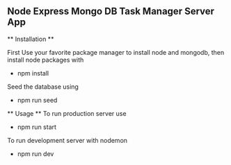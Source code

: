 ## Node Express Mongo DB Task Manager Server App

** Installation **

First Use your favorite package manager to install node and mongodb, then install node packages with

- npm install

Seed the database using

- npm run seed

** Usage **
To run production server use

- npm run start

To run development server with nodemon

- npm run dev
